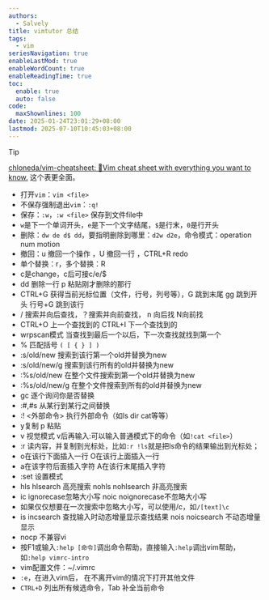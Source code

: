 ```yaml
---
authors:
  - Salvely
title: vimtutor 总结
tags:
  - vim
seriesNavigation: true
enableLastMod: true
enableWordCount: true
enableReadingTime: true
toc:
  enable: true
  auto: false
code:
  maxShownlines: 100
date: 2025-01-24T23:01:29+08:00
lastmod: 2025-07-10T10:45:03+08:00
---
```


<!--more-->

> [!TIP]
> [chloneda/vim-cheatsheet: 🍁Vim cheat sheet with everything you want to know.](https://github.com/chloneda/vim-cheatsheet) 这个表更全面。

- 打开`vim`：`vim <file>`
- 不保存强制退出`vim`：`:q!`
- 保存：`:w`，`:w <file>` 保存到文件file中
- `w`是下一个单词开头，`e`是下一个文字结尾，`$`是行末，`0`是行开头
- 删除：`dw de d$ dd`，要指明删除到哪里：`d2w d2e`，命令模式：operation num motion
- 撤回：u 撤回一个操作 ，U 撤回一行 ，CTRL+R redo
- 单个替换：r，多个替换：R
- c是change，c后可接c/e/$
- dd 删除一行 p 粘贴刚才删除的那行
- CTRL+G 获得当前光标位置（文件，行号，列号等），G 跳到末尾 gg 跳到开头 行号+G 跳到该行
- / 搜索并向后查找，？搜索并向前查找， n 向后找 N向前找
- CTRL+O 上一个查找到的 CTRL+I 下一个查找到的
- wrpscan模式 当查找到最后一个以后，下一次查找就找到第一个
- % 匹配括号 `( [ { } ] )`
- :s/old/new 搜索到该行第一个old并替换为new
- :s/old/new/g 搜索到该行所有的old并替换为new
- :%s/old/new 在整个文件搜索到第一个old并替换为new
- :%s/old/new/g 在整个文件搜索到所有的old并替换为new
- gc 逐个询问你是否替换
- :#,#s 从某行到某行之间替换
- :! <外部命令> 执行外部命令（如ls dir cat等等）
- y复制 p 粘贴
- v 视觉模式 v后再输入:可以输入普通模式下的命令（如`!cat <file>`）
- :r 读内容，并复制到光标处，比如`:r !ls`就是把ls命令的结果输出到光标处；
- o在该行下面插入一行 O在该行上面插入一行
- a在该字符后面插入字符  A在该行末尾插入字符
- :set 设置模式
- hls hlsearch 高亮搜索 nohls nohlsearch 非高亮搜索
- ic ignorecase忽略大小写 noic noignorecase不忽略大小写
- 如果仅仅想要在一次搜索中忽略大小写，可以使用/c，如`/[text]\c`
- is incsearch 查找输入时动态增量显示查找结果 nois noicsearch 不动态增量显示
- nocp 不兼容vi
- 按F1或输入`:help [命令]`调出命令帮助，直接输入`:help`调出vim帮助，如`:help vimrc-intro`
- vim配置文件：~/.vimrc
- `:e`，在进入vim后， 在不离开vim的情况下打开其他文件
- `CTRL+D` 列出所有候选命令，Tab 补全当前命令
